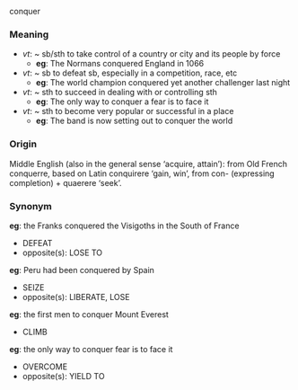 conquer
### Meaning
+ _vt_: ~ sb/sth to take control of a country or city and its people by force
	+ __eg__: The Normans conquered England in 1066
+ _vt_: ~ sb to defeat sb, especially in a competition, race, etc
	+ __eg__: The world champion conquered yet another challenger last night
+ _vt_: ~ sth to succeed in dealing with or controlling sth
	+ __eg__: The only way to conquer a fear is to face it
+ _vt_: ~ sth to become very popular or successful in a place
	+ __eg__: The band is now setting out to conquer the world

### Origin

Middle English (also in the general sense ‘acquire, attain’): from Old French conquerre, based on Latin conquirere ‘gain, win’, from con- (expressing completion) + quaerere ‘seek’.

### Synonym

__eg__: the Franks conquered the Visigoths in the South of France

+ DEFEAT
+ opposite(s): LOSE TO

__eg__: Peru had been conquered by Spain

+ SEIZE
+ opposite(s): LIBERATE, LOSE

__eg__: the first men to conquer Mount Everest

+ CLIMB

__eg__: the only way to conquer fear is to face it

+ OVERCOME
+ opposite(s): YIELD TO


